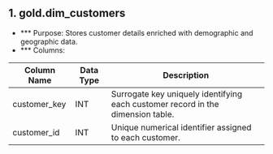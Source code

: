 ## 1. gold.dim_customers
  - *** Purpose: Stores customer details enriched with demographic and geographic data.
  - *** Columns:

| Column Name | Data Type | Description |
| ----------- | --------- | ----------- |
| customer_key | INT | Surrogate key uniquely identifying each customer record in the dimension table.
| customer_id | INT | Unique numerical identifier assigned to each customer.
